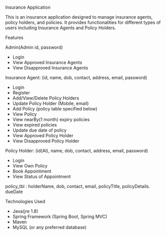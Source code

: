 Insurance Application

This is an insurance application designed to manage insurance agents, policy holders, and policies. It provides functionalities for different types of users including Insurance Agents and Policy Holders.
 
Features

Admin(Admin id, password)
- Login
-	View Approved Insurance Agents
-	View Disapproved Insurance Agents
 
Insurance Agent: (id, name, dob, contact, address, email, password)
-	Login
-	Register
-	Add/View/Delete Policy Holders
-	Update Policy Holder (Mobile, email)
-	Add Policy (policy table specified below)
-	View Policy
-	View nearBy(1 month) expiry policies
-	View expired policies
-	Update due date of policy	
-	View Approved Policy Holder
-	View Disapproved Policy Holder

  
Policy Holder: (id(AI), name, dob, contact, address, email, password)
-	Login
-	View Own Policy
-	Book Appointment
-	View Status of Appointment

policy_tbl : holderName, dob, contact, email, policyTitle, policyDetails.
dueDate

 Technologies Used

- Java(jre 1.8)
- Spring Framework (Spring Boot, Spring MVC)
- Maven
- MySQL (or any preferred database)

